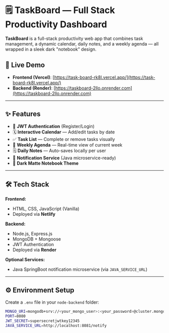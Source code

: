 # 🗒️ TaskBoard — Full Stack Productivity Dashboard

**TaskBoard** is a full-stack productivity web app that combines task management, a dynamic calendar, daily notes, and a weekly agenda — all wrapped in a sleek dark "notebook" design.

## 🚀 Live Demo
- **Frontend (Vercel)**: [https://task-board-rk8l.vercel.app/](https://task-board-rk8l.vercel.app/)
- **Backend (Render)**: [https://taskboard-2llo.onrender.com](https://taskboard-2llo.onrender.com)

---

## ✨ Features
- 🧭 **JWT Authentication** (Register/Login)
- 🗓️ **Interactive Calendar** — Add/edit tasks by date
- ✅ **Task List** — Complete or remove tasks visually
- 📆 **Weekly Agenda** — Real-time view of current week
- 🗒️ **Daily Notes** — Auto-saves locally per user
- 🔔 **Notification Service** (Java microservice-ready)
- 🖤 **Dark Matte Notebook Theme**

---

## 🛠️ Tech Stack
**Frontend:**
- HTML, CSS, JavaScript (Vanilla)
- Deployed via **Netlify**

**Backend:**
- Node.js, Express.js
- MongoDB + Mongoose
- JWT Authentication
- Deployed via **Render**

**Optional Services:**
- Java SpringBoot notification microservice (via `JAVA_SERVICE_URL`)

---

## ⚙️ Environment Setup
Create a `.env` file in your `node-backend` folder:

```bash
MONGO_URI=mongodb+srv://<your_mongo_user>:<your_password>@cluster.mongodb.net/taskboard
PORT=8080
JWT_SECRET=supersecretjwtkey12345
JAVA_SERVICE_URL=http://localhost:8081/notify
